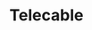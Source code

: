 ---
title: "Telecable"
url: /oviedo-uvieu/telecable-calle-bermudez-de-castro/
shop: teléfono móvil
---